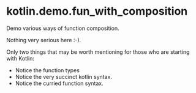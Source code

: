 # kotlin.demo.fun_with_composition
Demo various ways of function composition.

Nothing very serious here :-). 

Only two things that may be worth mentioning for those who are starting with Kotlin: 
* Notice the function types
* Notice the very succinct kotlin syntax.
* Notice the curried function syntax.



